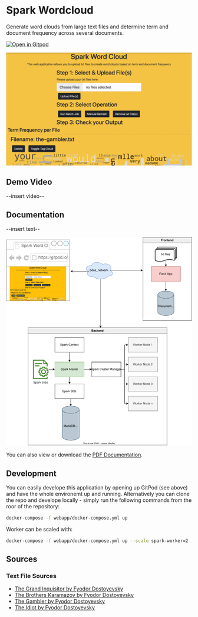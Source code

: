# Spark Wordcloud

Generate word clouds from large text files and determine term and document frequency across several documents.

[![Open in Gitpod](https://gitpod.io/button/open-in-gitpod.svg)](https://gitpod.io/#https://github.com/Miracle-Fruit/spark-wordcloud)

![Webapp Preview](preview.png)

## Demo Video

--insert video--

## Documentation

--insert text--

![Webapp Architecture](webapp-architecture.svg)

You can also view or download the [PDF Documentation]().

## Development

You can easily develope this application by opening up GitPod (see above) and have the whole environemt up and running. Alternatively you can clone the repo and develope locally - simply run the following commands from the roor of the repository:

```bash
docker-compose -f webapp/docker-compose.yml up
```

Worker can be scaled with:
```bash
docker-compose -f webapp/docker-compose.yml up --scale spark-worker=2
```

## Sources

### Text File Sources

* [The Grand Inquisitor by Fyodor Dostoyevsky](https://www.gutenberg.org/ebooks/8578)
* [The Brothers Karamazov by Fyodor Dostoyevsky](https://www.gutenberg.org/ebooks/28054)
* [The Gambler by Fyodor Dostoyevsky](https://www.gutenberg.org/ebooks/2197)
* [The Idiot by Fyodor Dostoyevsky](https://www.gutenberg.org/ebooks/2638)